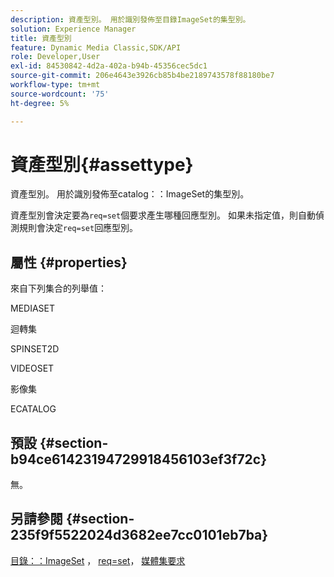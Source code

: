```yaml
---
description: 資產型別。 用於識別發佈至目錄ImageSet的集型別。
solution: Experience Manager
title: 資產型別
feature: Dynamic Media Classic,SDK/API
role: Developer,User
exl-id: 84530842-4d2a-402a-b94b-45356cec5dc1
source-git-commit: 206e4643e3926cb85b4be2189743578f88180be7
workflow-type: tm+mt
source-wordcount: '75'
ht-degree: 5%

---
```


# 資產型別{#assettype}

資產型別。 用於識別發佈至catalog：：ImageSet的集型別。

資產型別會決定要為`req=set`個要求產生哪種回應型別。 如果未指定值，則自動偵測規則會決定`req=set`回應型別。

## 屬性 {#properties}

來自下列集合的列舉值：

MEDIASET

迴轉集

SPINSET2D

VIDEOSET

影像集

ECATALOG

## 預設 {#section-b94ce61423194729918456103ef3f72c}

無。

## 另請參閱 {#section-235f9f5522024d3682ee7cc0101eb7ba}

[目錄：：ImageSet](../../../../../../is-api/image-catalog/image-serving-api-ref/c-image-catalog-reference/c-image-svg-data-reference/c-image-data-reference/r-imageset-cat.md#reference-4764d347afd64afdaede9a74c7565256) ， [req=set](/help/aem-is-ir-api/is-api/http-ref/image-serving-api-ref/c-http-protocol-reference/c-command-reference/r-req/r-req.md)， [媒體集要求](/help/aem-is-ir-api/is-api/http-ref/image-serving-api-ref/c-http-protocol-reference/c-syntax-and-features/r-media-set-requests.md)
